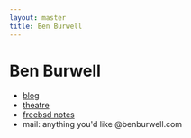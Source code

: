```yaml
---
layout: master
title: Ben Burwell
---
```


# Ben Burwell

- [blog](/posts/)
- [theatre](/theatre.html)
- [freebsd notes](/freebsd.html)
- mail: anything you'd like @benburwell.com
